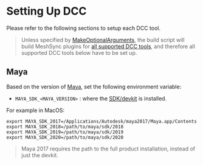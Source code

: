 # Setting Up DCC

Please refer to the following sections to setup each DCC tool.

> Unless specified by [MakeOptionalArguments](MakeOptionalArguments.md), 
the build script will build MeshSync plugins for [all supported DCC tools](../../README.md), 
and therefore all supported DCC tools below have to be set up.

## Maya

Based on the version of [Maya](https://www.autodesk.com/products/maya/overview), set the following environment variable:
* `MAYA_SDK_<MAYA_VERSION>` : 
  where the [SDK/devkit](https://www.autodesk.com/developer-network/platform-technologies/maya) is installed.

For example in MacOS:
``` 
export MAYA_SDK_2017=/Applications/Autodesk/maya2017/Maya.app/Contents
export MAYA_SDK_2018=/path/to/maya/sdk/2018
export MAYA_SDK_2019=/path/to/maya/sdk/2019
export MAYA_SDK_2020=/path/to/maya/sdk/2020
``` 

> Maya 2017 requires the path to the full product installation, instead of just the devkit.


